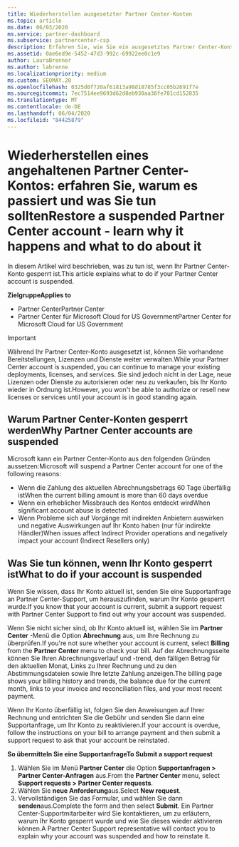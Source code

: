 ```yaml
---
title: Wiederherstellen ausgesetzter Partner Center-Konten
ms.topic: article
ms.date: 06/03/2020
ms.service: partner-dashboard
ms.subservice: partnercenter-csp
description: Erfahren Sie, wie Sie ein ausgesetztes Partner Center-Konto wiederherstellen, warum Partner Center-Konten ausgesetzt werden, und wie Sie Ihr Konto verwenden können, während es ausgesetzt ist.
ms.assetid: 0ae6ed9e-5452-47d3-992c-69922ee0c1e9
author: LauraBrenner
ms.author: labrenne
ms.localizationpriority: medium
ms.custom: SEOMAY.20
ms.openlocfilehash: 0325d0f720af61813a98d18785f3cc05b2691f7e
ms.sourcegitcommit: 7ec7514ee9693d62d8eb930aa38fe701cd152835
ms.translationtype: MT
ms.contentlocale: de-DE
ms.lasthandoff: 06/04/2020
ms.locfileid: "84425879"
---
```

# <a name="restore-a-suspended-partner-center-account---learn-why-it-happens-and-what-to-do-about-it"></a><span data-ttu-id="2c2ac-103">Wiederherstellen eines angehaltenen Partner Center-Kontos: erfahren Sie, warum es passiert und was Sie tun sollten</span><span class="sxs-lookup"><span data-stu-id="2c2ac-103">Restore a suspended Partner Center account - learn why it happens and what to do about it</span></span>

<span data-ttu-id="2c2ac-104">In diesem Artikel wird beschrieben, was zu tun ist, wenn Ihr Partner Center-Konto gesperrt ist.</span><span class="sxs-lookup"><span data-stu-id="2c2ac-104">This article explains what to do if your Partner Center account is suspended.</span></span>

<span data-ttu-id="2c2ac-105">**Zielgruppe**</span><span class="sxs-lookup"><span data-stu-id="2c2ac-105">**Applies to**</span></span>

-  <span data-ttu-id="2c2ac-106">Partner Center</span><span class="sxs-lookup"><span data-stu-id="2c2ac-106">Partner Center</span></span>
-  <span data-ttu-id="2c2ac-107">Partner Center für Microsoft Cloud for US Government</span><span class="sxs-lookup"><span data-stu-id="2c2ac-107">Partner Center for Microsoft Cloud for US Government</span></span>


> [!IMPORTANT]  
> <span data-ttu-id="2c2ac-108">Während Ihr Partner Center-Konto ausgesetzt ist, können Sie vorhandene Bereitstellungen, Lizenzen und Dienste weiter verwalten.</span><span class="sxs-lookup"><span data-stu-id="2c2ac-108">While your Partner Center account is suspended, you can continue to manage your existing deployments, licenses, and services.</span></span> <span data-ttu-id="2c2ac-109">Sie sind jedoch nicht in der Lage, neue Lizenzen oder Dienste zu autorisieren oder neu zu verkaufen, bis Ihr Konto wieder in Ordnung ist.</span><span class="sxs-lookup"><span data-stu-id="2c2ac-109">However, you won't be able to authorize or resell new licenses or services until your account is in good standing again.</span></span>

## <a name="why-partner-center-accounts-are-suspended"></a><span data-ttu-id="2c2ac-110">Warum Partner Center-Konten gesperrt werden</span><span class="sxs-lookup"><span data-stu-id="2c2ac-110">Why Partner Center accounts are suspended</span></span>

<span data-ttu-id="2c2ac-111">Microsoft kann ein Partner Center-Konto aus den folgenden Gründen aussetzen:</span><span class="sxs-lookup"><span data-stu-id="2c2ac-111">Microsoft will suspend a Partner Center account for one of the following reasons:</span></span>

- <span data-ttu-id="2c2ac-112">Wenn die Zahlung des aktuellen Abrechnungsbetrags 60 Tage überfällig ist</span><span class="sxs-lookup"><span data-stu-id="2c2ac-112">When the current billing amount is more than 60 days overdue</span></span> 
- <span data-ttu-id="2c2ac-113">Wenn ein erheblicher Missbrauch des Kontos entdeckt wird</span><span class="sxs-lookup"><span data-stu-id="2c2ac-113">When significant account abuse is detected</span></span>
- <span data-ttu-id="2c2ac-114">Wenn Probleme sich auf Vorgänge mit indirekten Anbietern auswirken und negative Auswirkungen auf Ihr Konto haben (nur für indirekte Händler)</span><span class="sxs-lookup"><span data-stu-id="2c2ac-114">When issues affect Indirect Provider operations and negatively impact your account (Indirect Resellers only)</span></span>

## <a name="what-to-do-if-your-account-is-suspended"></a><span data-ttu-id="2c2ac-115">Was Sie tun können, wenn Ihr Konto gesperrt ist</span><span class="sxs-lookup"><span data-stu-id="2c2ac-115">What to do if your account is suspended</span></span>

<span data-ttu-id="2c2ac-116">Wenn Sie wissen, dass Ihr Konto aktuell ist, senden Sie eine Supportanfrage an Partner Center-Support, um herauszufinden, warum Ihr Konto gesperrt wurde.</span><span class="sxs-lookup"><span data-stu-id="2c2ac-116">If you know that your account is current, submit a support request with Partner Center Support to find out why your account was suspended.</span></span> 

<span data-ttu-id="2c2ac-117">Wenn Sie nicht sicher sind, ob Ihr Konto aktuell ist, wählen Sie im **Partner Center** -Menü die Option **Abrechnung** aus, um Ihre Rechnung zu überprüfen.</span><span class="sxs-lookup"><span data-stu-id="2c2ac-117">If you're not sure whether your account is current, select **Billing** from the **Partner Center** menu to check your bill.</span></span> <span data-ttu-id="2c2ac-118">Auf der Abrechnungsseite können Sie Ihren Abrechnungsverlauf und -trend, den fälligen Betrag für den aktuellen Monat, Links zu Ihrer Rechnung und zu den Abstimmungsdateien sowie Ihre letzte Zahlung anzeigen.</span><span class="sxs-lookup"><span data-stu-id="2c2ac-118">The billing page shows your billing history and trends, the balance due for the current month, links to your invoice and reconciliation files, and your most recent payment.</span></span>

<span data-ttu-id="2c2ac-119">Wenn Ihr Konto überfällig ist, folgen Sie den Anweisungen auf Ihrer Rechnung und entrichten Sie die Gebühr und senden Sie dann eine Supportanfrage, um Ihr Konto zu reaktivieren.</span><span class="sxs-lookup"><span data-stu-id="2c2ac-119">If your account is overdue, follow the instructions on your bill to arrange payment and then submit a support request to ask that your account be reinstated.</span></span> 

<span data-ttu-id="2c2ac-120">**So übermitteln Sie eine Supportanfrage**</span><span class="sxs-lookup"><span data-stu-id="2c2ac-120">**To Submit a support request**</span></span>

1.  <span data-ttu-id="2c2ac-121">Wählen Sie im Menü **Partner Center** die Option **Supportanfragen > Partner Center-Anfragen** aus.</span><span class="sxs-lookup"><span data-stu-id="2c2ac-121">From the **Partner Center** menu, select **Support requests > Partner Center requests**.</span></span>
2.  <span data-ttu-id="2c2ac-122">Wählen Sie **neue Anforderung**aus.</span><span class="sxs-lookup"><span data-stu-id="2c2ac-122">Select **New request**.</span></span> 
3.  <span data-ttu-id="2c2ac-123">Vervollständigen Sie das Formular, und wählen Sie dann **senden**aus.</span><span class="sxs-lookup"><span data-stu-id="2c2ac-123">Complete the form and then select **Submit**.</span></span> <span data-ttu-id="2c2ac-124">Ein Partner Center-Supportmitarbeiter wird Sie kontaktieren, um zu erläutern, warum Ihr Konto gesperrt wurde und wie Sie dieses wieder aktivieren können.</span><span class="sxs-lookup"><span data-stu-id="2c2ac-124">A Partner Center Support representative will contact you to explain why your account was suspended and how to reinstate it.</span></span>



